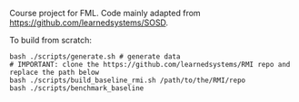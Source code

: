 Course project for FML. Code mainly adapted from <https://github.com/learnedsystems/SOSD>.

To build from scratch:

```shell
bash ./scripts/generate.sh # generate data
# IMPORTANT: clone the https://github.com/learnedsystems/RMI repo and replace the path below
bash ./scripts/build_baseline_rmi.sh /path/to/the/RMI/repo
bash ./scripts/benchmark_baseline
```

